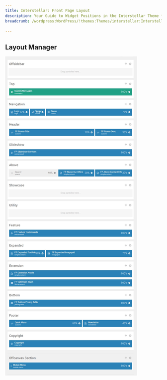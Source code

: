```yaml
---
title: Interstellar: Front Page Layout
description: Your Guide to Widget Positions in the Interstellar Theme for WordPress
breadcrumb: /wordpress:WordPress/!themes:Themes/interstellar:Interstellar

---
```


Layout Manager
-----

![positions](assets/outline_home.jpeg)

